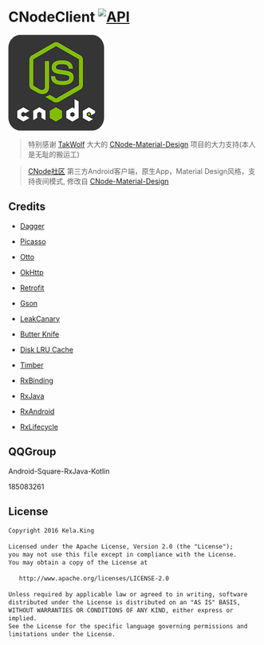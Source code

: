 # CNodeClient [![API](https://img.shields.io/badge/API-14%2B-brightgreen.svg?style=flat)](https://android-arsenal.com/api?level=14) #

![Logo](/art/ic_launcher.png)

> 特别感谢 [TakWolf](https://github.com/TakWolf) 大大的 [CNode-Material-Design](https://github.com/TakWolf/CNode-Material-Design) 项目的大力支持(本人是无耻的搬运工)

> [CNode社区](https://cnodejs.org) 第三方Android客户端，原生App，Material Design风格，支持夜间模式, 修改自 [CNode-Material-Design](https://github.com/TakWolf/CNode-Material-Design)



## Credits ##

- [Dagger](https://github.com/google/dagger)

- [Picasso](http://square.github.io/picasso)

- [Otto](https://github.com/square/otto)

- [OkHttp](http://square.github.io/okhttp)

- [Retrofit](http://square.github.io/retrofit)

- [Gson](https://github.com/google/gson)

- [LeakCanary](https://github.com/square/leakcanary)

- [Butter Knife](https://github.com/JakeWharton/butterknife)

- [Disk LRU Cache](https://github.com/JakeWharton/DiskLruCache)

- [Timber](https://github.com/JakeWharton/timber)

- [RxBinding](https://github.com/JakeWharton/RxBinding)

- [RxJava](https://github.com/ReactiveX/RxJava)

- [RxAndroid](https://github.com/ReactiveX/RxAndroid)

- [RxLifecycle](https://github.com/trello/RxLifecycle)



## QQGroup ##

Android-Square-RxJava-Kotlin

185083261



## License ##

    Copyright 2016 Kela.King
    
    Licensed under the Apache License, Version 2.0 (the "License");
    you may not use this file except in compliance with the License.
    You may obtain a copy of the License at
    
       http://www.apache.org/licenses/LICENSE-2.0
    
    Unless required by applicable law or agreed to in writing, software
    distributed under the License is distributed on an "AS IS" BASIS,
    WITHOUT WARRANTIES OR CONDITIONS OF ANY KIND, either express or implied.
    See the License for the specific language governing permissions and
    limitations under the License.